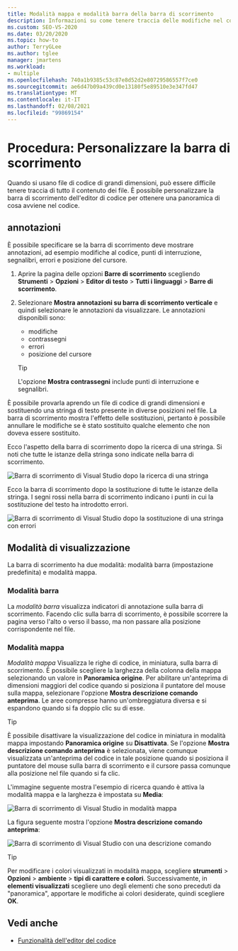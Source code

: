 ```yaml
---
title: Modalità mappa e modalità barra della barra di scorrimento
description: Informazioni su come tenere traccia delle modifiche nel codice tramite la personalizzazione della barra di scorrimento, oltre a informazioni su come usare la modalità barra e la modalità mappa.
ms.custom: SEO-VS-2020
ms.date: 03/20/2020
ms.topic: how-to
author: TerryGLee
ms.author: tglee
manager: jmartens
ms.workload:
- multiple
ms.openlocfilehash: 740a1b9385c53c87e8d52d2e80729586557f7ce0
ms.sourcegitcommit: ae6d47b09a439cd0e13180f5e89510e3e347fd47
ms.translationtype: MT
ms.contentlocale: it-IT
ms.lasthandoff: 02/08/2021
ms.locfileid: "99869154"
---
```

# <a name="how-to-customize-the-scroll-bar"></a>Procedura: Personalizzare la barra di scorrimento

Quando si usano file di codice di grandi dimensioni, può essere difficile tenere traccia di tutto il contenuto dei file. È possibile personalizzare la barra di scorrimento dell'editor di codice per ottenere una panoramica di cosa avviene nel codice.

## <a name="annotations"></a>annotazioni

È possibile specificare se la barra di scorrimento deve mostrare annotazioni, ad esempio modifiche al codice, punti di interruzione, segnalibri, errori e posizione del cursore.

   1. Aprire la pagina delle opzioni **Barre di scorrimento** scegliendo **Strumenti** > **Opzioni** > **Editor di testo** > **Tutti i linguaggi** > **Barre di scorrimento**.

   2. Selezionare **Mostra annotazioni su barra di scorrimento verticale** e quindi selezionare le annotazioni da visualizzare. Le annotazioni disponibili sono:

      - modifiche
      - contrassegni
      - errori
      - posizione del cursore

      > [!TIP]
      > L'opzione **Mostra contrassegni** include punti di interruzione e segnalibri.

È possibile provarla aprendo un file di codice di grandi dimensioni e sostituendo una stringa di testo presente in diverse posizioni nel file. La barra di scorrimento mostra l'effetto delle sostituzioni, pertanto è possibile annullare le modifiche se è stato sostituito qualche elemento che non doveva essere sostituito.

Ecco l'aspetto della barra di scorrimento dopo la ricerca di una stringa. Si noti che tutte le istanze della stringa sono indicate nella barra di scorrimento.

![Barra di scorrimento di Visual Studio dopo la ricerca di una stringa](../ide/media/enhancedscrollbarsearch.png)

Ecco la barra di scorrimento dopo la sostituzione di tutte le istanze della stringa. I segni rossi nella barra di scorrimento indicano i punti in cui la sostituzione del testo ha introdotto errori.

![Barra di scorrimento di Visual Studio dopo la sostituzione di una stringa con errori](../ide/media/enhancedscrollbarreplace.png)

## <a name="display-modes"></a>Modalità di visualizzazione

La barra di scorrimento ha due modalità: modalità barra (impostazione predefinita) e modalità mappa.

### <a name="bar-mode"></a>Modalità barra

La *modalità barra* visualizza indicatori di annotazione sulla barra di scorrimento. Facendo clic sulla barra di scorrimento, è possibile scorrere la pagina verso l'alto o verso il basso, ma non passare alla posizione corrispondente nel file.

### <a name="map-mode"></a>Modalità mappa

*Modalità mappa* Visualizza le righe di codice, in miniatura, sulla barra di scorrimento. È possibile scegliere la larghezza della colonna della mappa selezionando un valore in **Panoramica origine**. Per abilitare un'anteprima di dimensioni maggiori del codice quando si posiziona il puntatore del mouse sulla mappa, selezionare l'opzione **Mostra descrizione comando anteprima**. Le aree compresse hanno un'ombreggiatura diversa e si espandono quando si fa doppio clic su di esse.

> [!TIP]
> È possibile disattivare la visualizzazione del codice in miniatura in modalità mappa impostando **Panoramica origine** su **Disattivata**. Se l'opzione **Mostra descrizione comando anteprima** è selezionata, viene comunque visualizzata un'anteprima del codice in tale posizione quando si posiziona il puntatore del mouse sulla barra di scorrimento e il cursore passa comunque alla posizione nel file quando si fa clic.

L'immagine seguente mostra l'esempio di ricerca quando è attiva la modalità mappa e la larghezza è impostata su **Media**:

![Barra di scorrimento di Visual Studio in modalità mappa](../ide/media/enhancedscrollbar.png)

La figura seguente mostra l'opzione **Mostra descrizione comando anteprima**:

![Barra di scorrimento di Visual Studio con una descrizione comando](../ide/media/enhancedscrollbarsearchtooltip.png)

> [!TIP]
> Per modificare i colori visualizzati in modalità mappa, scegliere **strumenti**  >  **Opzioni**  >  **ambiente**  >  **tipi di carattere e colori**. Successivamente, in **elementi visualizzati** scegliere uno degli elementi che sono preceduti da "panoramica", apportare le modifiche ai colori desiderate, quindi scegliere **OK**.

## <a name="see-also"></a>Vedi anche

- [Funzionalità dell'editor del codice](../ide/writing-code-in-the-code-and-text-editor.md)

